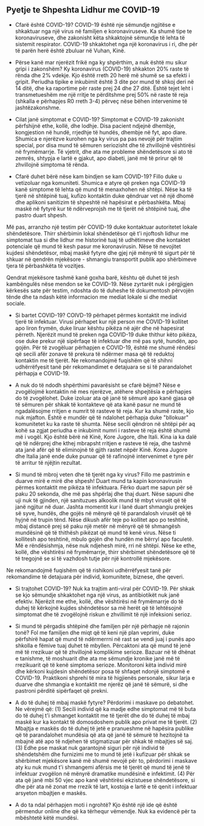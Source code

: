 ## Pyetje te Shpeshta Lidhur me COVID-19

- Cfarë është COVID-19?
  COVID-19 është nje sëmundje ngjitëse e shkaktuar nga një virus në familjen e koronaviruseve. Ka shumë tipe te koronaviruseve, dhe zakonisht këta shkaktojnë sëmundje të lehta të sistemit respirator. COVID-19 shkaktohet nga një koronavirus i ri, dhe për të parën herë është zbuluar në Vuhan, Kinë.

- Përse kanë mar njerëzit frikë nga ky shpërthim, a nuk është mu sikur gripi i zakonshëm?
  Ky koronavirus (COVID-19) shkakton 20% raste të rënda dhe 2% vdekje. Kjo është rreth 20 herë më shumë se sa efekti i gripit. Periudha tipike e inkubimit është 3 dite por mund të shkoj deri në 14 ditë, dhe ka raportime për raste prej 24 dhe 27 ditë. Është tejet leht i transmetueshëm me një rritje te përditshme prej 50% në raste të reja (shkalla e përhapjes R0 rreth 3-4) përveç nëse bëhen intervenime të jashtëzakonshme.

* Cilat janë simptomat e COVID-19?
  Simptomat e COVID-19 zakonisht përfshijnë ethe, kollë, dhe lodhje. Disa pacient ndjejnë dhembje, kongjestion në hundë, rrjedhje të hundës, dhembje në fyt, apo diare. Shumica e njerëzve kurohen nga ky virus pa pas nevojë për trajtim special, por disa mund të sëmuren seriozisht dhe të zhvillojnë vështirësi në frymëmarrje. Të vjetrit, dhe ata me probleme shëndetësore si ato të zemrës, shtypja e lartë e gjakut, apo diabeti, janë më të prirur që të zhvillojnë simptoma të rënda.

* Cfarë duhet bërë nëse kam bindjen se kam COVID-19?
  Fillo duke u vetizoluar nga komuniteti. Shumica e atyre që preken nga COVID-19 kanë simptome të lehta që mund të menaxhohen në shtëpi. Nëse ka të tjerë në shtëpinë tuaj, kufizo kontaktin duke qëndruar vet në një dhomë dhe aplikoni sanitizim të shpeshtë në hapësirat e përbashkëta. Mbaj maskë në fytyrë kur të ndërveprojsh me të tjerët në shtëpinë tuaj, dhe pastro duart shpesh.

Më pas, arranzho një testim për COVID-19 duke kontaktuar autoritetet lokale shëndetësore. Thirr shërbimin lokal shëndetësor që t'i njoftosh lidhur me simptomat tua si dhe lidhur me historinë tuaj të udhëtimeve dhe kontaktet potenciale që mund të kesh pasur me koronavirusin. Nëse të nevojitet kujdesi shëndetësor, mbaj maskë fytyre dhe gjej një mënyrë të sigurt për të shkuar në qendrën mjekësore - shmangiu transportit publik apo shërbimeve tjera të përbashkëta të vozitjes.

Qendrat mjekësore tashmë kanë goxha barë, kështu që duhet të jesh kambëngulës nëse mendon se ke COVID-19. Nëse zyrtarët nuk i përgjigjen kërkesës sate për testim, ndoshta do të duheshe të dokumentosh përvojën tënde dhe ta ndash këtë informacion me mediat lokale si dhe mediat sociale.

- Si bartet COVID-19?
  COIVD-19 përhapet përmes kontaktit me individ tjerë të infektuar. Virusi përhapet kur një person me COVID-19 kollitet apo liron frymën, duke liruar kështu pikëza në ajër dhe në hapesirat përreth. Njerëzit mund të preken nga COVID-19 duke thithur këto pikëza, ose duke prekur një sipërfaqe të infektuar dhe më pas sytë, hundën, apo gojën. Për të zvogëluar përhapjen e COVID-19, është me shumë rëndësi që secili afër zonave të prekura të ndërmer masa që të reduktoj kontaktin me të tjerët. Ne rekomandojmë fuqishëm që të shihni udhërrëfyesit tanë për rekomandimet e detajuara se si të parandalohet përhapja e COVID-19.

- A nuk do të ndodh shpërthimi pavarësisht se cfarë bëjmë?
  Nëse e zvogëlojmë kontaktin në mes njerëzve, atëhere shpejtësia e përhapjes do të zvogëlohet. Duke izoluar ata që janë të sëmurë apo kanë gjasa që të sëmuren për shkak të kontakteve që ata kanë pasur ne mund të ngadalësojme rritjen e numrit të rasteve të reja. Kur ka shumë raste, kjo nuk mjafton. Është e mundër që të ndalohet përhapja duke "bllokuar" komunitetet ku ka raste të shumta. Nëse secili qëndron në shtëpi për aq kohë sa zgjat periudha e inkubimit numri i rasteve të reja është shumë më i vogël. Kjo është bërë në Kinë, Kore Jugore, dhe Itali. Kina ia ka dalë që të ndërprej dhe kthej mbrapsht rritjen e rasteve të reja, dhe tashmë ata janë afër që të eliminojnë të gjith rastet nëpër Kinë. Korea Jugore dhe Italia janë ende duke punuar që të rafinojnë intervenimet e tyre për të arritur të njëjtin rezultat.

* Si mund të mbroj veten dhe të tjerët nga ky virus?
  Fillo me pastrimin e duarve mirë e mirë dhe shpesh! Duart mund ta kapin koronavirusin përmes kontaktit me pikëza të infektuara. Fërko duart me sapun për së paku 20 sekonda, dhe më pas shpërlaj dhe thaj duart. Nëse sapuni dhe uji nuk të gjinden, një sanituzues alkoolik mund të mbyt virusët që të janë ngjitur në duar. Jashta momentit kur i lanë duart shmangiu prekjes së syve, hundës, dhe gojës në mënyrë që të parandalosh virusët që të hyjnë në trupin tënd. Nëse dikush afër teje po kollitet apo po teshtinë, mbaj distancë prej së paku një metër në mënyrë që të shmangësh mundësinë që të thithësh pikëzat që mund të kenë virus. Nëse ti kollitesh apo teshtinë, mbulo gojën dhe hundën me bërryl apo faculetë. Më e rëndësishmja, nëse nuk ndjehesh mirë, rri në shtëpi. Nëse ke ethe, kollë, dhe vështirësi në frymëmarrje, thirr shërbimet shëndetësore që të të tregojnë se si të vazhdosh tutje për një kontrollë mjekësore.

Ne rekomandojmë fuqishëm që të rishikoni udhërrëfyesit tanë për rekomandime të detajuara për individ, komunitete, biznese, dhe qeveri.

- Si trajtohet COVID-19?
  Nuk ka trajtim anti-viral për COVID-19. Për shkak se kjo sëmundje shkaktohet nga një virus, as antibiotikët nuk janë efektiv. Njerëzit me ethe, kollë, dhe vështirësi në frymëmarrje do të duhej të kërkojnë kujdes shëndetësor sa më herët që të lehtësojnë simptomat dhe të zvogëlojnë riskun e zhvillimit të një infeksioni serioz.

- Si mund të përgadis shtëpinë dhe familjen për një përhapje në rajonin tonë?
  Fol me familjen dhe miqt që të keni një plan veprimi, duke përfshirë hapat që mund të ndërmerrni në rast se vendi juaj i punës apo shkolla e fëmive tuaj duhet të mbyllen. Përcaktoni ata që mund të jenë më të rrezikuar që të zhvillojnë komplikime serioze. Bazuar në të dhënat e tanishme, të moshuarit dhe ata me sëmundje kronike janë më të rrezikuarit që të kenë simptoma serioze. Monitoroni këta individ mirë dhe kërkoni kujdesin shëndetësor posa të shfaqet ndonjë simptomë e COVID-19. Praktikoni shprehi të mira të higjienës personale, sikur larja e duarve dhe shmangia e kontaktit me njerëz që janë të sëmurë, si dhe pastroni përditë sipërfaqet që prekni.

- A do të duhej të mbaj maskë fytyre?
  Përdorimi i maskave po debatohet. Ne vërejmë që: (1) Secili individ që ka madje edhe simptomat më të buta do të duhej t'i shmanget kontaktit me të tjerët dhe do të duhej të mbaj maskë kur ka kontakt të domosdoshem publik apo privat me të tjerët. (2) Mbajtja e maskës do të duhej të jetë e pranueshme në hapësira publike që të parandalohet mundësia që ata që janë të sëmurë të hezitojnë ta mbajnë atë apo të ndjehen të stigmatizuar për shkak të mbajtjes së saj. (3) Edhe pse maskat nuk garantojnë siguri për një individ të shëndetshëm dhe furnizimi me to mund të jetë i kufizuar për shkak se shërbimet mjekësore kanë më shumë nevojë për to, përdorimi i maskave aty ku nuk mund t'i shmangemi afërsis me të tjerët që mund të jenë të infektuar zvogëlon në mënyrë dramatike mundësinë e infektimit. (4) Për ata që janë mbi 50 vjec apo kanë vështirësi ekzistuese shëndetësore, si dhe për ata në zonat me rrezik të lart, kostoja e lartë e të qenit i infektuar arsyeton mbajtjen e maskës.

- A do ta ndal përhapjen moti i ngrohtë?
  Kjo është një ide që është përmendur online dhe që ka tërhequr vëmendje. Nuk ka evidencë për ta mbështetë këtë mundësi.
